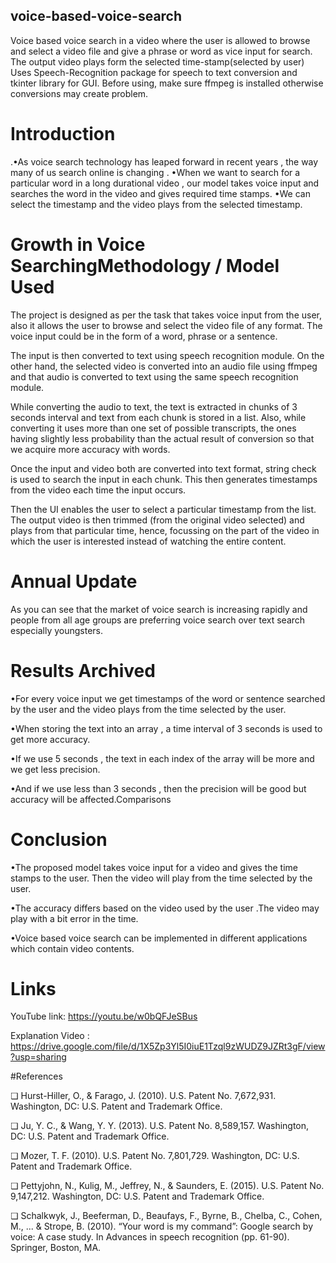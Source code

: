 ## voice-based-voice-search


Voice based voice search in a video where the user is allowed to browse and select a video file and give a phrase or word as vice input for search.
The output video plays form the selected time-stamp(selected by user)
Uses Speech-Recognition package for speech to text conversion and tkinter library for GUI.
Before using, make sure ffmpeg is installed otherwise conversions may create problem.



# Introduction


.•As voice search technology has leaped forward in recent years , the way many of us search
online is changing .
•When we want to search for a particular word in a long durational video , our model takes voice
input and searches the word in the video and gives required time stamps.
•We can select the timestamp and the video plays from the selected timestamp.



# Growth in Voice SearchingMethodology / Model Used


The project is designed as per the task that takes voice input from the user, also it allows the user to
browse and select the video file of any format. The voice input could be in the form of a word, phrase or
a sentence.

The input is then converted to text using speech recognition module. On the other hand, the selected
video is converted into an audio file using ffmpeg and that audio is converted to text using the same
speech recognition module.

While converting the audio to text, the text is extracted in chunks of 3 seconds interval and text from
each chunk is stored in a list. Also, while converting it uses more than one set of possible transcripts, the
ones having slightly less probability than the actual result of conversion so that we acquire more
accuracy with words.

Once the input and video both are converted into text format, string check is used to search the input in
each chunk. This then generates timestamps from the video each time the input occurs.

Then the UI enables the user to select a particular timestamp from the list. The output video is then
trimmed (from the original video selected) and plays from that particular time, hence, focussing on the
part of the video in which the user is interested instead of watching the entire content.



# Annual Update


As you can see that the market of voice search is increasing rapidly and people from all age groups are
preferring voice search over text search especially youngsters.



# Results Archived


•For every voice input we get timestamps of the word or sentence searched by the user and the video
plays from the time selected by the user.

•When storing the text into an array , a time interval of 3 seconds is used to get more accuracy.

•If we use 5 seconds , the text in each index of the array will be more and we get less precision.

•And if we use less than 3 seconds , then the precision will be good but accuracy will be affected.Comparisons



# Conclusion
•The proposed model takes voice input for a video and gives the time stamps to the user. Then the
video will play from the time selected by the user.

•The accuracy differs based on the video used by the user .The video may play with a bit error in the
time.

•Voice based voice search can be implemented in different applications which contain video contents.



# Links


YouTube link: https://youtu.be/w0bQFJeSBus

Explanation Video :
https://drive.google.com/file/d/1X5Zp3Yl5I0iuE1Tzql9zWUDZ9JZRt3gF/view?usp=sharing



#References


❏ Hurst-Hiller, O., & Farago, J. (2010). U.S. Patent No. 7,672,931. Washington,
DC: U.S. Patent and Trademark Office.

❏ Ju, Y. C., & Wang, Y. Y. (2013). U.S. Patent No. 8,589,157. Washington, DC: U.S.
Patent and Trademark Office.

❏ Mozer, T. F. (2010). U.S. Patent No. 7,801,729. Washington, DC: U.S. Patent and
Trademark Office.

❏ Pettyjohn, N., Kulig, M., Jeffrey, N., & Saunders, E. (2015). U.S. Patent No.
9,147,212. Washington, DC: U.S. Patent and Trademark Office.

❏ Schalkwyk, J., Beeferman, D., Beaufays, F., Byrne, B., Chelba, C., Cohen, M., ...
& Strope, B. (2010). “Your word is my command”: Google search by voice: A
case study. In Advances in speech recognition (pp. 61-90). Springer, Boston,
MA.
